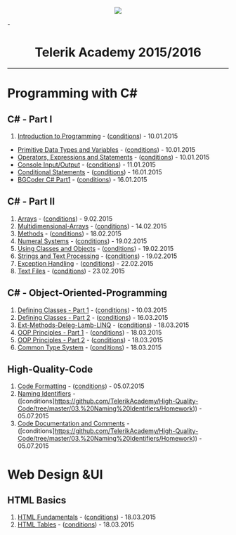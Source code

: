  <p align="center"><a href="http://telerikacademy.com//"><img src="https://github.com/tddold/Telerik-Academy/blob/master/Programming%20with%20C%23/1.%20C%23%20Fundamentals%20I/Presentation/Telerik.png" /></a></p>
 
-<h1 align="center">Telerik Academy 2015/2016</h1>

---

# Programming with C# 

## C# - Part I

1. [Introduction to Programming](https://github.com/tddold/Telerik-Academy/tree/master/Programming%20with%20C%23/1.%20C%23%20Fundamentals%20I/1.%20Intro-Programming-Homework) - ([conditions](https://github.com/TelerikAcademy/CSharp-Part-1/blob/master/1.%20Introduction%20to%20Programming/README.md)) - 10.01.2015
* [Primitive Data Types and Variables](https://github.com/tddold/Telerik-Academy/tree/master/Programming%20with%20C%23/1.%20C%23%20Fundamentals%20I/2.%20Primitive-Data-Types-Variables) - ([conditions](https://github.com/TelerikAcademy/CSharp-Part-1/blob/master/2.%20Data%20Types%20and%20Variables/README.md)) - 10.01.2015
* [Operators, Expressions and Statements](https://github.com/tddold/Telerik-Academy/tree/master/Programming%20with%20C%23/1.%20C%23%20Fundamentals%20I/3.%20Operators%20and%20Expressions) - ([conditions](https://github.com/TelerikAcademy/CSharp-Part-1/blob/master/3.%20Operators%20and%20Expressions/README.md)) - 10.01.2015
* [Console Input/Output](https://github.com/tddold/Telerik-Academy/tree/master/Programming%20with%20C%23/1.%20C%23%20Fundamentals%20I/4.%20Console%20Input-Output) - ([conditions](https://github.com/TelerikAcademy/CSharp-Part-1/blob/master/4.%20Console%20In%20and%20Out/README.md)) - 11.01.2015 
* [Conditional Statements](https://github.com/tddold/Telerik-Academy/tree/master/Programming%20with%20C%23/1.%20C%23%20Fundamentals%20I/5.%20Conditional%20Statements) - ([conditions](https://github.com/TelerikAcademy/CSharp-Part-1/blob/master/6.%20Loops/README.md)) - 16.01.2015
* [BGCoder C# Part1](https://github.com/tddold/Telerik-Academy/tree/master/Programming%20with%20C%23/1.%20C%23%20Fundamentals%20I/0.%20BGCoder%20C%23Part1) - ([conditions](http://bgcoder.com/Contests/#!/List/ByCategory/23/Telerik-Software-Academy)) - 16.01.2015

## C# - Part II

1. [Arrays](https://github.com/tddold/Telerik-Academy/tree/master/Programming%20with%20C%23/2.%20C%23%20Fundamentals%20II/HW-Telerik-Academy/01.%20Arrays) - ([conditions](https://github.com/TelerikAcademy/Object-Oriented-Programming/tree/master/01.%20Defining-Classes-Part-1/homework)) - 9.02.2015
2. [Multidimensional-Arrays](https://github.com/tddold/Telerik-Academy/tree/master/Programming%20with%20C%23/2.%20C%23%20Fundamentals%20II/HW-Telerik-Academy/02.%20Multidim%20Arrays) - ([conditions](https://github.com/TelerikAcademy/Object-Oriented-Programming/tree/master/02.%20Defining-Classes-Part-2/homework)) - 14.02.2015
3. [Methods](https://github.com/tddold/Telerik-Academy/tree/master/Programming%20with%20C%23/2.%20C%23%20Fundamentals%20II/HW-Telerik-Academy/03.%20Methods) - ([conditions](https://github.com/TelerikAcademy/CSharp-Part-2/tree/master/03.%20Methods/README.md)) - 18.02.2015
4. [Numeral Systems](https://github.com/tddold/Telerik-Academy/tree/master/Programming%20with%20C%23/2.%20C%23%20Fundamentals%20II/HW-Telerik-Academy/04.%20Numeral%20Systems) - ([conditions](https://github.com/TelerikAcademy/CSharp-Part-2/tree/master/04.%20Numeral%20Systems/README.md)) - 19.02.2015
5. [Using Classes and Objects](https://github.com/tddold/Telerik-Academy/tree/master/Programming%20with%20C%23/2.%20C%23%20Fundamentals%20II/HW-Telerik-Academy/05.%20UsingClassesAndObje) - ([conditions](https://github.com/TelerikAcademy/Object-Oriented-Programming/tree/master/05.%20OOP-Principles-Part-2/homework)) - 19.02.2015
6. [Strings and Text Processing](https://github.com/tddold/Telerik-Academy/tree/master/Programming%20with%20C%23/2.%20C%23%20Fundamentals%20II/HW-Telerik-Academy/06.%20Strings%20and%20Text%20Pr) - ([conditions](https://github.com/TelerikAcademy/CSharp-Part-2/tree/master/06.%20Strings%20and%20Text%20Processing)) - 19.02.2015
7. [Exception Handling](https://github.com/tddold/Telerik-Academy/tree/master/Programming%20with%20C%23/2.%20C%23%20Fundamentals%20II/HW-Telerik-Academy/07.%20Exception%20Handling) - ([conditions](https://github.com/TelerikAcademy/CSharp-Part-2/tree/master/07.%20Exception%20Handling)) - 22.02.2015
8.  [Text Files](https://github.com/tddold/Telerik-Academy/tree/master/Programming%20with%20C%23/2.%20C%23%20Fundamentals%20II/HW-Telerik-Academy/08.%20Text%20Files) - ([conditions](https://github.com/TelerikAcademy/CSharp-Part-2/tree/master/08.%20Text%20Files)) - 23.02.2015

## C# - Object-Oriented-Programming

1. [Defining Classes - Part 1](https://github.com/tddold/Telerik-Academy/tree/master/Programming%20with%20C%23/3.%20C%23%20OOP/HW/01.%20Defining%20Classes%20-%201) - ([conditions](https://github.com/TelerikAcademy/Object-Oriented-Programming/tree/master/01.%20Defining-Classes-Part-1/homework)) - 10.03.2015
2.  [Defining Classes - Part 2](https://github.com/tddold/Telerik-Academy/tree/master/Programming%20with%20C%23/3.%20C%23%20OOP/HW/02.%20Defining%20Classes%20-%202) - ([conditions](https://github.com/TelerikAcademy/Object-Oriented-Programming/tree/master/02.%20Defining-Classes-Part-2/homework)) - 16.03.2015
3.  [Ext-Methods-Deleg-Lamb-LINQ](https://github.com/tddold/Te/README.mdlerik-Academy/tree/master/Programming%20with%20C%23/3.%20C%23%20OOP/HW/03.%20Ext-Methods-Deleg-Lamb-LINQ) - ([conditions](https://github.com/TelerikAcademy/Object-Oriented-Programming/tree/master/03.%20Extension-Methods-Delegates-Lambda-LINQ/homework)) - 18.03.2015
4.  [OOP Principles - Part 1](https://github.com/tddold/Telerik-Aca/README.mddemy/tree/master/Programming%20with%20C%23/3.%20C%23%20OOP/HW/04.%20OOP%20Principles%20-%20Part%201) - ([conditions](https://github.com/TelerikAcademy/Object-Oriented-Programming/tree/master/04.%20OOP-Principles-Part-1/homework)) - 18.03.2015
5.  [OOP Principles - Part 2](https://github.com/tddold/Tel/README.mderik-Academy/tree/master/Programming%20with%20C%23/3.%20C%23%20OOP/HW/05.%20OOP%20Principles%20-%20Part%202) - ([conditions](https://github.com/TelerikAcademy/Object-Oriented-Programming/tree/master/05.%20OOP-Principles-Part-2/homework)) - 18.03.2015
6.  [Common Type System](https://github.com/tddold/Telerik-Academy/tree/master/Programming%20with%20C%23/4.%20High-Quality-Code/HW/02.%20Code%20Formatting) - ([conditions](https://github.com/TelerikAcademy/Object-Oriented-Programming/tree/master/06.%20Common-Type-System/homework)) - 18.03.2015

## High-Quality-Code

1. [Code Formatting](https://github.com/tddold/Telerik-Academy/tree/master/Programming%20with%20C%23/4.%20High-Quality-Code/HW/03.%20Naming%20Identifiers/Naming%20Identifiers) - ([conditions](https://github.com/TelerikAcademy/High-Quality-Code/blob/master/02.%20Code%20Formatting/Homework)) - 05.07.2015
2. [Naming Identifiers](https://github.com/tddold/Telerik-Academy/tree/master/Programming%20with%20C%23/3.%20C%23%20OOP/HW/01.%20Defining%20Classes%20-%201) - ([conditions]https://github.com/TelerikAcademy/High-Quality-Code/tree/master/03.%20Naming%20Identifiers/Homework)) - 05.07.2015
3. [Code Documentation and Comments](https://github.com/tddold/Telerik-Academy/tree/master/Programming%20with%20C%23/3.%20C%23%20OOP/HW/01.%20Defining%20Classes%20-%201) - ([conditions]https://github.com/TelerikAcademy/High-Quality-Code/tree/master/03.%20Naming%20Identifiers/Homework)) - 05.07.2015

# Web Design &UI 

## HTML Basics

1. [HTML Fundamentals](https://github.com/tddold/Telerik-Academy/tree/master/Web%20Design%20%26UI/1.%20HTML%20Basics/HW/HTML%20Fundamentals) - ([conditions](https://github.com/TelerikAcademy/HTML/blob/master/3.%20HTML%20Fundamentals/README.md)) - 18.03.2015
2. [HTML Tables](https://github.com/tddold/Telerik-Academy/tree/master/Web%20Design%20%26UI/1.%20HTML%20Basics/HW/HTML%20Tables) - ([conditions](https://github.com/TelerikAcademy/HTML/blob/master/4.%20HTML%20Tables/README.md)) - 18.03.2015
